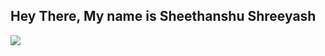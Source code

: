 <h2> Hey There, My name is Sheethanshu Shreeyash </h2>
<img src = "D:\shrey docs-pics\shrey pic 2.jpg">
